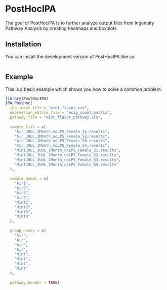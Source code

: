 
# PostHocIPA

<!-- badges: start -->
<!-- badges: end -->

The goal of PostHocIPA is to further analyze output files from Ingenuity Pathway Analysis by creating heatmaps and boxplots

## Installation

You can install the development version of PostHocIPA like so:

``` r

```

## Example

This is a basic example which shows you how to solve a common problem:

``` r
library(PostHocIPA)
IPA_PostHoc(
  ipa_input_file = "mint_flavor.csv",
  expression_matrix_file = "ecig_count_matrix",
  pathway_file = "mint_flavor_pathway.xls",
  
  sample_list = c(
    "Air_JUUL_1Month_noLPS_Female_S1.results",
    "Air_JUUL_1Month_noLPS_Female_S2.results",
    "Air_JUUL_1Month_noLPS_Female_S3.results",
    "Air_JUUL_1Month_noLPS_Female_S4.results",
    "MintJUUL_JUUL_1Month_noLPS_Female_S1.results",
    "MintJUUL_JUUL_1Month_noLPS_Female_S2.results",
    "MintJUUL_JUUL_1Month_noLPS_Female_S3.results",
    "MintJUUL_JUUL_1Month_noLPS_Female_S4.results"
  ),
  
  sample_names = c(
    "Air1",
    "Air2",
    "Air3",
    "Air4",
    "Mint1",
    "Mint2",
    "Mint3",
    "Mint4"
  ),
  
  group_names = c(
    "Air",
    "Air",
    "Air",
    "Air",
    "Mint",
    "Mint",
    "Mint",
    "Mint"
  ),
  
  pathway_header = TRUE)
```

